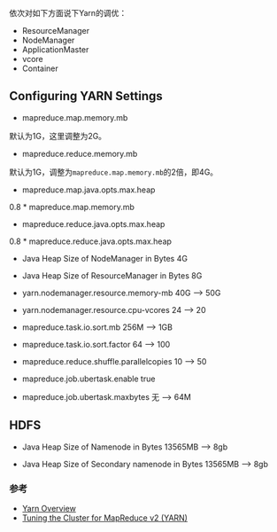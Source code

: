 依次对如下方面说下Yarn的调优：
- ResourceManager
- NodeManager
- ApplicationMaster
- vcore
- Container


Configuring YARN Settings
---

- mapreduce.map.memory.mb

默认为1G，这里调整为2G。

- mapreduce.reduce.memory.mb

默认为1G，调整为`mapreduce.map.memory.mb`的2倍，即4G。

- mapreduce.map.java.opts.max.heap

0.8 * mapreduce.map.memory.mb

- mapreduce.reduce.java.opts.max.heap

0.8 * mapreduce.reduce.java.opts.max.heap

- Java Heap Size of NodeManager in Bytes
4G

- Java Heap Size of ResourceManager in Bytes
8G

- yarn.nodemanager.resource.memory-mb
40G --> 50G

- yarn.nodemanager.resource.cpu-vcores
24 --> 20

- mapreduce.task.io.sort.mb
256M --> 1GB

- mapreduce.task.io.sort.factor
64 --> 100

- mapreduce.reduce.shuffle.parallelcopies
10 --> 50

- mapreduce.job.ubertask.enable
true

- mapreduce.job.ubertask.maxbytes
无 --> 64M

HDFS
---

- Java Heap Size of Namenode in Bytes
13565MB --> 8gb

- Java Heap Size of Secondary namenode in Bytes
13565MB --> 8gb




### 参考
- [Yarn Overview](http://hadoop.apache.org/docs/current/hadoop-yarn/hadoop-yarn-site/YARN.html)
- [Tuning the Cluster for MapReduce v2 (YARN)](http://www.cloudera.com/content/cloudera/en/documentation/core/latest/topics/cdh_ig_yarn_tuning.html)

